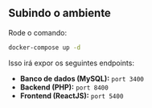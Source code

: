## Subindo o ambiente
Rode o comando:
```bash
docker-compose up -d
```
Isso irá expor os seguintes endpoints:
- **Banco de dados (MySQL):** `port 3400`
- **Backend (PHP):** `port 8400`
- **Frontend (ReactJS):** `port 5400`
